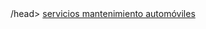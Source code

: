 <html>
  <head>
  <title> SERVICIOS JANAT
    </title>
      /head>
    <body>
            <a href="índice.html">servicios mantenimiento automóviles</a>
    </body>
</html>


